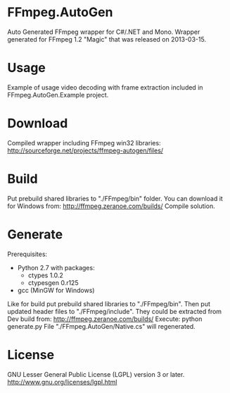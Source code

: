 FFmpeg.AutoGen
==============

Auto Generated FFmpeg wrapper for C#/.NET and Mono.
Wrapper generated for FFmpeg 1.2 "Magic" that was released on 2013-03-15.

Usage
=====

Example of usage video decoding with frame extraction included in FFmpeg.AutoGen.Example project.


Download
========

Compiled wrapper including FFmpeg win32 libraries:
http://sourceforge.net/projects/ffmpeg-autogen/files/


Build
=====

Put prebuild shared libraries to "./FFmpeg/bin" folder.
You can download it for Windows from: http://ffmpeg.zeranoe.com/builds/
Compile solution.


Generate
========

Prerequisites:
 - Python 2.7
   with packages:
    - ctypes 1.0.2
    - ctypesgen 0.r125
 - gcc (MinGW for Windows)

Like for build put prebuild shared libraries to "./FFmpeg/bin".
Then put updated header files to "./FFmpeg/include".  They could be extracted from Dev build from: http://ffmpeg.zeranoe.com/builds/
Execute:
python generate.py
File "./FFmpeg.AutoGen/Native.cs" will regenerated. 

License
=======

GNU Lesser General Public License (LGPL) version 3 or later.
http://www.gnu.org/licenses/lgpl.html
